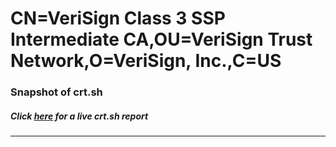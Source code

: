 # CN=VeriSign Class 3 SSP Intermediate CA,OU=VeriSign Trust Network,O=VeriSign\, Inc.,C=US
### Snapshot of crt.sh
##### Click [here](https://crt.sh/?q=Serial_09FD35D37B429BDA2E947D502B4C1E4C) for a live crt.sh report

---

